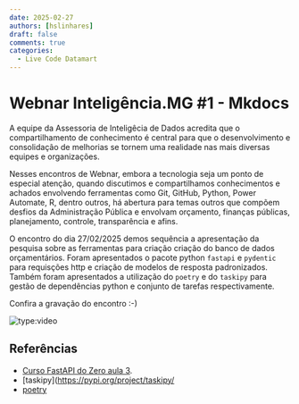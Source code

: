 ```yaml
---
date: 2025-02-27
authors: [hslinhares]
draft: false
comments: true
categories:
  - Live Code Datamart
---
```


# Webnar Inteligência.MG #1 - Mkdocs

A equipe da Assessoria de Inteligêcia de Dados acredita que o compartilhamento de conhecimento é central para que o desenvolvimento e consolidação de melhorias se tornem uma realidade nas mais diversas equipes e organizações.

Nesses encontros de Webnar, embora a tecnologia seja um ponto de especial atenção, quando discutimos e compartilhamos conhecimentos e achados envolvendo ferramentas como Git, GitHub, Python, Power Automate, R, dentro outros, há abertura para temas outros que compõem desfios da Administração Pública e envolvam orçamento, finanças públicas, planejamento, controle, transparência e afins.


<!-- more -->

O encontro do dia 27/02/2025 demos sequência a apresentação da pesquisa sobre as ferramentas para criação criação do banco de dados orçamentários. Foram apresentados o pacote python `fastapi` e `pydentic` para requisções http e criação de modelos de resposta padronizados. Também foram apresentados a utilização do `poetry` e do `taskipy` para gestão de dependências python e conjunto de tarefas respectivamente.

Confira a gravação do encontro :-)

![type:video](https://youtu.be/M0hDETTgu5c)

## Referências

- [Curso FastAPI do Zero aula 3](https://fastapidozero.dunossauro.com/03/).
- [taskipy](https://pypi.org/project/taskipy/
- [poetry](https://python-poetry.org/)
